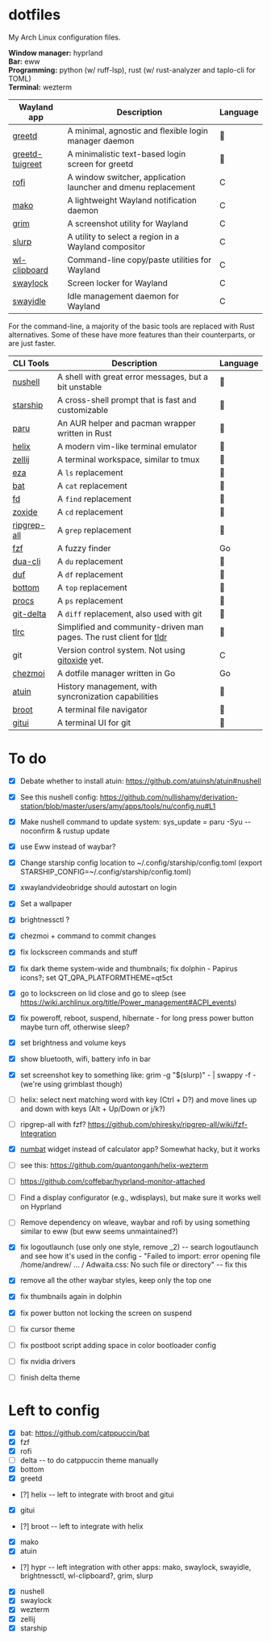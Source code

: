 # dotfiles

My Arch Linux configuration files.

__Window manager:__ hyprland<br>
__Bar:__ eww<br>
__Programming:__ python (w/ ruff-lsp), rust (w/ rust-analyzer and taplo-cli for TOML)<br>
__Terminal:__ wezterm<br>

| __Wayland app__                                         | __Description__                                               | Language |
|---------------------------------------------------------|---------------------------------------------------------------|----------|
| [greetd](https://git.sr.ht/~kennylevinsen/greetd)       | A minimal, agnostic and flexible login manager daemon         | 🦀       |
| [greetd-tuigreet](https://github.com/apognu/tuigreet)   | A minimalistic text-based login screen for greetd             | 🦀       |
| [rofi](https://github.com/davatorium/rofi)              | A window switcher, application launcher and dmenu replacement | C        |
| [mako](https://github.com/emersion/mako)                | A lightweight Wayland notification daemon                     | C        |
| [grim](https://sr.ht/~emersion/grim/)                   | A screenshot utility for Wayland                              | C        |
| [slurp](https://github.com/emersion/slurp)              | A utility to select a region in a Wayland compositor          | C        |
| [wl-clipboard](https://github.com/bugaevc/wl-clipboard) | Command-line copy/paste utilities for Wayland                 | C        |
| [swaylock](https://github.com/swaywm/swaylock)          | Screen locker for Wayland                                     | C        |
| [swayidle](https://github.com/swaywm/swayidle)          | Idle management daemon for Wayland                            | C        |

For the command-line, a majority of the basic tools are replaced with Rust alternatives. Some of these have more features than their counterparts, or are just faster. 

| __CLI Tools__                                          | __Description__                                                                                           | Language |
|--------------------------------------------------------|-----------------------------------------------------------------------------------------------------------|----------|
| [nushell](https://github.com/nushell/nushell)          | A shell with great error messages, but a bit unstable                                                     | 🦀       |
| [starship](https://github.com/starship/starship)       | A cross-shell prompt that is fast and customizable                                                        | 🦀       |
| [paru](https://github.com/Morganamilo/paru)            | An AUR helper and pacman wrapper written in Rust                                                          | 🦀       |
| [helix](https://github.com/helix-editor/helix)         | A modern vim-like terminal emulator                                                                       | 🦀       |
| [zellij](https://github.com/zellij-org/zellij)         | A terminal workspace, similar to tmux                                                                     | 🦀       |
| [eza](https://github.com/eza-community/eza)            | A `ls` replacement                                                                                        | 🦀       |
| [bat](https://github.com/sharkdp/bat)                  | A `cat` replacement                                                                                       | 🦀       |
| [fd](https://github.com/sharkdp/fd)                    | A `find` replacement                                                                                      | 🦀       |
| [zoxide](https://github.com/ajeetdsouza/zoxide)        | A `cd` replacement                                                                                        | 🦀       |
| [ripgrep-all](https://github.com/phiresky/ripgrep-all) | A `grep` replacement                                                                                      | 🦀       |
| [fzf](https://github.com/junegunn/fzf)                 | A fuzzy finder                                                                                            | Go       |
| [dua-cli](https://github.com/Byron/dua-cli)            | A `du` replacement                                                                                        | 🦀       |
| [duf](https://github.com/muesli/duf)                   | A `df` replacement                                                                                        | 🦀       |
| [bottom](https://github.com/ClementTsang/bottom)       | A `top` replacement                                                                                       | 🦀       |
| [procs](https://github.com/dalance/procs)              | A `ps` replacement                                                                                        | 🦀       |
| [git-delta](https://github.com/dandavison/delta)       | A `diff` replacement, also used with git                                                                  | 🦀       |
| [tlrc](https://github.com/tldr-pages/tlrc)             | Simplified and community-driven man pages. The rust client for [tldr](https://github.com/tldr-pages/tldr) | 🦀       |
| git                                                    | Version control system. Not using [gitoxide](https://github.com/Byron/gitoxide) yet.                      | C        |
| [chezmoi](https://github.com/twpayne/chezmoi)          | A dotfile manager written in Go                                                                           | Go       |
| [atuin](https://github.com/atuinsh/atuin)              | History management, with syncronization capabilities                                                      | 🦀       |
| [broot](https://github.com/Canop/broot)                | A terminal file navigator                                                                                 | 🦀       |
| [gitui](https://github.com/extrawurst/gitui)           | A terminal UI for git                                                                                     | 🦀       |


# To do
* [x] Debate whether to install atuin: https://github.com/atuinsh/atuin#nushell
* [x] See this nushell config: https://github.com/nullishamy/derivation-station/blob/master/users/amy/apps/tools/nu/config.nu#L1
* [x] Make nushell command to update system: sys_update = paru -Syu --noconfirm & rustup update
* [x] use Eww instead of waybar?
* [x] Change starship config location to ~/.config/starship/config.toml (export STARSHIP_CONFIG=~/.config/starship/config.toml)
* [x] xwaylandvideobridge should autostart on login
* [x] Set a wallpaper
* [x] brightnessctl ?
* [x] chezmoi + command to commit changes
* [x] fix lockscreen commands and stuff
* [x] fix dark theme system-wide and thumbnails; fix dolphin - Papirus icons?; set QT_QPA_PLATFORMTHEME=qt5ct
* [x] go to lockscreen on lid close and go to sleep (see https://wiki.archlinux.org/title/Power_management#ACPI_events)
* [x] fix poweroff, reboot, suspend, hibernate - for long press power button maybe turn off, otherwise sleep?
* [x] set brightness and volume keys
* [x] show bluetooth, wifi, battery info in bar
* [x] set screenshot key to something like: grim -g "$(slurp)" - | swappy -f - (we're using grimblast though)
* [ ] helix: select next matching word with key (Ctrl + D?) and move lines up and down with keys (Alt + Up/Down or j/k?)
* [ ] ripgrep-all with fzf? https://github.com/phiresky/ripgrep-all/wiki/fzf-Integration
* [x] [numbat](https://github.com/sharkdp/numbat) widget instead of calculator app? Somewhat hacky, but it works
* [ ] see this: https://github.com/quantonganh/helix-wezterm
* [ ] https://github.com/coffebar/hyprland-monitor-attached
* [ ] Find a display configurator (e.g., wdisplays), but make sure it works well on Hyprland
* [ ] Remove dependency on wleave, waybar and rofi by using something similar to eww (but eww seems unmaintained?)

* [x] fix logoutlaunch (use only one style, remove _2) -- search logoutlaunch and see how it's used in the config
       - "Failed to import: error opening file /home/andrew/ ... / Adwaita.css: No such file or directory" -- fix this 
* [x] remove all the other waybar styles, keep only the top one
* [x] fix thumbnails again in dolphin
* [x] fix power button not locking the screen on suspend
* [ ] fix cursor theme

* [ ] fix postboot script adding space in color bootloader config
* [ ] fix nvidia drivers
* [ ] finish delta theme

# Left to config
* [x] bat: https://github.com/catppuccin/bat
* [x] fzf
* [x] rofi
* [ ] delta -- to do catppuccin theme manually
* [x] bottom
* [x] greetd
* [?] helix -- left to integrate with broot and gitui
* [x] gitui
* [?] broot -- left to integrate with helix
* [x] mako
* [x] atuin
* [?] hypr -- left integration with other apps: mako, swaylock, swayidle, brightnessctl, wl-clipboard?, grim, slurp
* [x] nushell
* [x] swaylock
* [x] wezterm
* [x] zellij
* [x] starship